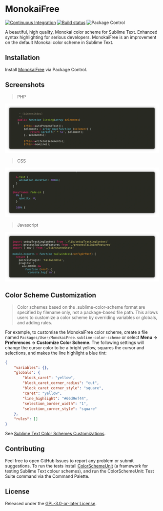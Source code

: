 # MonokaiFree

[![Continuous Integration](https://github.com/gerardroche/sublime-monokai-free/actions/workflows/ci.yml/badge.svg)](https://github.com/gerardroche/sublime-monokai-free/actions/workflows/ci.yml) [![Build status](https://ci.appveyor.com/api/projects/status/rbfi67f8aoamq322?svg=true)](https://ci.appveyor.com/project/gerardroche/sublime-monokai-free) ![Package Control](https://img.shields.io/packagecontrol/dt/MonokaiFree)

A beautiful, high quality, Monokai color scheme for Sublime Text. Enhanced syntax highlighting for serious developers. MonokaiFree is an improvement on the default Monokai color scheme in Sublime Text.

## Installation

Install [MonokaiFree](https://packagecontrol.io/packages/MonokaiFree) via Package Control.

## Screenshots

> PHP

![PHP](monokai-php.webp)

> CSS

![CSS](monokai-css.webp)

> Javascript

![Javascript](monokai-javascript.webp)

## Color Scheme Customization

> Color schemes based on the .sublime-color-scheme format are specified by filename only, not a package-based file path. This allows users to customize a color scheme by overriding variables or globals, and adding rules.

For example, to customise the MonokaiFree color scheme, create a file named `Packages/User/MonokaiFree.sublime-color-scheme` or select **Menu → Preferences → Customize Color Scheme**. The following settings will change the cursor color to be a bright yellow, squares the cursor and selections, and makes the line highlight a blue tint:

```json
{
    "variables": {},
    "globals": {
        "block_caret": "yellow",
        "block_caret_corner_radius": "cut",
        "block_caret_corner_style": "square",
        "caret": "yellow",
        "line_highlight": "#66d9ef44",
        "selection_border_width": "1",
        "selection_corner_style": "square"
    },
    "rules": []
}
```

See [Sublime Text Color Schemes Customizations](https://www.sublimetext.com/docs/color_schemes.html#customization).

## Contributing

Feel free to open GitHub Issues to report any problem or submit suggestions. To run the tests install [ColorSchemeUnit](https://github.com/gerardroche/sublime-color-scheme-unit) (a framework for testing Sublime Text colour schemes), and run the ColorSchemeUnit: Test Suite command via the Command Palette.

## License

Released under the [GPL-3.0-or-later License](LICENSE).
